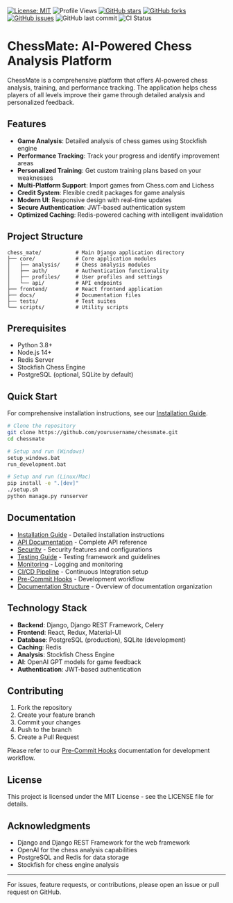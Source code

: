 [![License: MIT](https://img.shields.io/badge/License-MIT-yellow.svg)](https://opensource.org/licenses/MIT)
![Profile Views](https://visitor-badge.laobi.icu/badge?page_id=ahmed5145.ahmed5145&title=Profile%20Views)
[![GitHub stars](https://img.shields.io/github/stars/ahmed5145/chessmate.svg)](https://github.com/ahmed5145/chessmate/stargazers)
[![GitHub forks](https://img.shields.io/github/forks/ahmed5145/chessmate.svg)](https://github.com/ahmed5145/chessmate/network)
[![GitHub issues](https://img.shields.io/github/issues/ahmed5145/chessmate.svg)](https://github.com/ahmed5145/chessmate/issues)
![GitHub last commit](https://img.shields.io/github/last-commit/ahmed5145/chessmate)
![CI Status](https://github.com/ahmed5145/chessmate/workflows/ChessMate%20CI/badge.svg)

# ChessMate: AI-Powered Chess Analysis Platform

ChessMate is a comprehensive platform that offers AI-powered chess analysis, training, and performance tracking. The application helps chess players of all levels improve their game through detailed analysis and personalized feedback.

## Features

- **Game Analysis**: Detailed analysis of chess games using Stockfish engine
- **Performance Tracking**: Track your progress and identify improvement areas
- **Personalized Training**: Get custom training plans based on your weaknesses
- **Multi-Platform Support**: Import games from Chess.com and Lichess
- **Credit System**: Flexible credit packages for game analysis
- **Modern UI**: Responsive design with real-time updates
- **Secure Authentication**: JWT-based authentication system
- **Optimized Caching**: Redis-powered caching with intelligent invalidation

## Project Structure

```
chess_mate/           # Main Django application directory
├── core/             # Core application modules
│   ├── analysis/     # Chess analysis modules
│   ├── auth/         # Authentication functionality
│   ├── profiles/     # User profiles and settings
│   └── api/          # API endpoints
├── frontend/         # React frontend application
├── docs/             # Documentation files
├── tests/            # Test suites
└── scripts/          # Utility scripts
```

## Prerequisites

- Python 3.8+
- Node.js 14+
- Redis Server
- Stockfish Chess Engine
- PostgreSQL (optional, SQLite by default)

## Quick Start

For comprehensive installation instructions, see our [Installation Guide](INSTALLATION.md).

```bash
# Clone the repository
git clone https://github.com/yourusername/chessmate.git
cd chessmate

# Setup and run (Windows)
setup_windows.bat
run_development.bat

# Setup and run (Linux/Mac)
pip install -e ".[dev]"
./setup.sh
python manage.py runserver
```

## Documentation

- [Installation Guide](INSTALLATION.md) - Detailed installation instructions
- [API Documentation](docs/api.md) - Complete API reference
- [Security](SECURITY.md) - Security features and configurations
- [Testing Guide](TESTING.md) - Testing framework and guidelines
- [Monitoring](docs/MONITORING.md) - Logging and monitoring
- [CI/CD Pipeline](docs/ci_cd.md) - Continuous Integration setup
- [Pre-Commit Hooks](docs/PRE_COMMIT.md) - Development workflow
- [Documentation Structure](docs/DOCS_STRUCTURE.md) - Overview of documentation organization

## Technology Stack

- **Backend**: Django, Django REST Framework, Celery
- **Frontend**: React, Redux, Material-UI
- **Database**: PostgreSQL (production), SQLite (development)
- **Caching**: Redis
- **Analysis**: Stockfish Chess Engine
- **AI**: OpenAI GPT models for game feedback
- **Authentication**: JWT-based authentication

## Contributing

1. Fork the repository
2. Create your feature branch
3. Commit your changes
4. Push to the branch
5. Create a Pull Request

Please refer to our [Pre-Commit Hooks](docs/PRE_COMMIT.md) documentation for development workflow.

## License

This project is licensed under the MIT License - see the LICENSE file for details.

## Acknowledgments

- Django and Django REST Framework for the web framework
- OpenAI for the chess analysis capabilities
- PostgreSQL and Redis for data storage
- Stockfish for chess engine analysis

---

For issues, feature requests, or contributions, please open an issue or pull request on GitHub.

